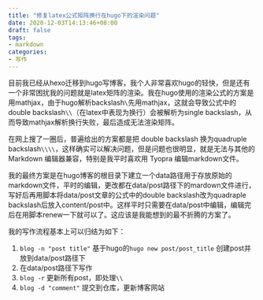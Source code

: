 ```yaml
---
title: "修复latex公式矩阵换行在hugo下的渲染问题"
date: 2020-12-03T14:13:46+08:00
draft: false
tags:
- markdown
categories:
- 写作
---
```


目前我已经从hexo迁移到hugo写博客，我个人非常喜欢hugo的轻快，但是还有一个非常困扰我的问题就是latex矩阵的渲染。我在hugo使用的渲染公式的方案是用mathjax，由于hugo解析backslash`\`先用mathjax，这就会导致公式中的double backslash`\\`（在latex中表现为换行）会被解析为single backslash，从而导致mathjax解析换行失败，最后造成无法渲染矩阵。

在网上搜了一圈后，普遍给出的方案都是把 double backslash 换为quadruple backslash`\\\\`，这样确实可以解决问题，但是问题也很明显，就是无法与其他的 Markdown 编辑器兼容，特别是我平时喜欢用 Tyopra 编辑markdown文件。

我的最终方案是在hugo博客的根目录下建立一个data路径用于存放原始的markdown文件，平时的编辑，更改都在data/post路径下的mardown文件进行，写好后再用脚本将data/post文章的公式中的double backslash改为quadraple backslash后放入content/post中。这样平时只需要在data/post中编辑，编辑完后在用脚本renew一下就可以了。这应该是我能想到的最不折腾的方案了。

我的写作流程基本上可以归结为如下：
1. `blog -n "post title"` 基于hugo的`hugo new post/post_title` 创建post并放到data/post路径下
2. 在data/post路径下写作
3. `blog -r` 更新所有post，即处理`\\`
4. `blog -d "comment"` 提交到仓库，更新博客网站


